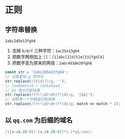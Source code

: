 # 正则

## 字符串替换

`1abc2d5e13fgh4`

1. 去掉 `b/d/f` 三种字符：`1ac25e13gh4`
2. 把数字两侧加上 `[]`：`[1]abc[2]d[5]e[13]fgh[4]`
3. 把数字变为原来的两倍：`2abc4d10e26fgh8`

```js
const str = '1abc2d5e13fgh4';
// 注意要加 g 修饰符
str.replace(/(b|d|f)/g, '');
// lookbehind + lookahead
// $& 表示匹配结果
str.replace(/(?<!\d)\d+(?!\d)/g, '[$&]');
// 函数第一个参数是匹配结果
str.replace(/(?<!\d)\d+(?!\d)/g, match => match * 2);
```

## 以 `qq.com` 为后缀的域名

```js
/([a-zA-Z0-9](-[a-zA-Z0-9])*\.)*qq.com/;
```
